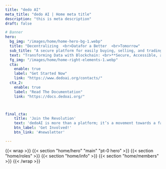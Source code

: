 ```yaml
---
title: "dedo AI"
meta_title: "dedo AI | Home meta title"
description: "this is meta description"
draft: false

# Banner
hero:
  bg_img: "/images/home/home-hero-bg-1.webp"
  title: "Decentralizing  <br>Datafor a Better  <br>Tomorrow"
  sub_title: "A secure platform for easily buying, selling, and trading data."
  text: "Transforming Data with Blockchain: <br>**Secure, Accessible, and Creator-Owned**"
  fg_img: "/images/home/home-right-elements-1.webp"
  cta:
    enable: true
    label: "Get Started Now"
    link: "https://www.dedoai.org/contacts/"
  cta_2:
    enable: true
    label: "Read The Documentation"
    link: "https://docs.dedoai.org/"



final_cta:
    title: 'Join the Revolution'
    text: 'dedoAI is more than a platform; it’s a movement towards a fairer, more transparent data economy. Be part of the change.'
    btn_label: 'Get Involved!'
    btn_link: '#newsletter'

---
```


{{< wrap >}}
{{< section "home/hero" "main" "pt-0 hero" >}}
{{< section "home/roles" >}}
{{< section "home/info" >}}
{{< section "home/members" >}}
{{< /wrap >}}
